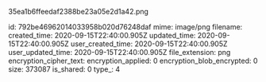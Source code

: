 35ea1b6ffeedaf2388be23a05e2d1a42.png

id: 792be46962014033958b020d76248daf
mime: image/png
filename: 
created_time: 2020-09-15T22:40:00.905Z
updated_time: 2020-09-15T22:40:00.905Z
user_created_time: 2020-09-15T22:40:00.905Z
user_updated_time: 2020-09-15T22:40:00.905Z
file_extension: png
encryption_cipher_text: 
encryption_applied: 0
encryption_blob_encrypted: 0
size: 373087
is_shared: 0
type_: 4